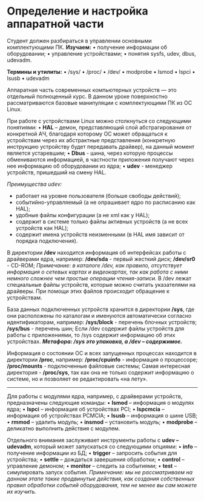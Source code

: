 # Определение и настройка аппаратной части
Студент должен разбираться в управлении основными комплектующими ПК.
**Изучаем:**
•	получение информации об оборудовании;
•	управление устройствами;
•	понятия sysfs, udev, dbus, udevadm.

**Термины и утилиты:**
•	/sys/
•	/proc/
•	/dev/
•	modprobe
•	lsmod
•	lspci
•	lsusb
•	udevadm

Аппаратная часть современных компьютерных устройств — это отдельный полноценный курс. В данном уроке поверхностно рассматриваются базовые манипуляции с комплектующими ПК из ОС Linux.

При работе с устройствами Linux можно столкнуться со следующими понятиями:
•	**HAL** – демон, представляющий слой абстрагирования от конкретной АЧ, благодаря которому ОС может обращаться к устройствам через их абстрактные представления (конкретную инструкцию устройству будет передавать драйвер), на данный момент является устаревшим;
•	**Dbus** - шина, через которую процессы обмениваются информацией, в частности  приложения получают через нее информацию об оборудовании из ядра;
•	**udev** - менеджер устройств, пришедший на смену HAL.

_Преимущества udev:_
-	работает на уровне пользователя (больше свободы действий);
-	событийно-управляемый (а не опрашивает ядро по расписанию как HAL);
-	удобные файлы конфигурации (а не xml как у HAL);
-	содержит в системе только файлы активных устройств (а не всех устройств как HAL);
-	содержит имена устройств неизменными (в HAL имя зависит от порядка подключения).

В директории **/dev** находится информация об интерфейсах работы с драйверами ядра, например:
**/dev/sda**	 - первый жесткий диск;
**/dev/sr0**	 - CD-ROM;
_Примечание: в каталоге /dev, как правило, отсутствует информация о сетевых картах и видеокартах, так как работа с ними немного сложнее чем простые операции чтения-записи._
В /dev лежат специальные файлы устройств, которые можно считать указателями на драйверы. При помощи этих файлов происходит обращение к устройствам.

База данных подключенных устройств хранится в директории **/sys**, где они расположены по каталогам и именуются автоматически согласно идентификаторам, например:
**/sys/block** - перечень блочных устройств;
**/sys/bus**	 - перечень шин;
Если /dev содержит файлы устройств для работы с приложениями, то /sys содержит информацию об этих устройствах. 
_**Метафора: /sys это упаковка, а /dev – содержимое.**_

Информация о состоянии ОС и всех запущенных процессах находится в директории **/proc**, например:
**/proc/cpuinfo** - информация о процессоре;
**/proc/mounts** - подключенные файловые системы;
Самая интересная директория - **/proc/sys**, так как она не только содержит информацию о системе, но и позволяет ее редактировать «на лету».

---

Для работы с модулями ядра, например, с драйверами устройств, предназначены следующие команды:
•	**lsmod** – информация о модулях ядра;
•	**lspci** – информация об устройствах PCI;
•	**lspcmciа** – информация об устройствах PCMCIA;
•	**lsusb** – информация о шине USB;
•	**rmmod**	– удалить модуль;
•	**insmod**	– установить модуль;
•	**modprobe** – деликатно выполнить действия с модулем.

Отдельного внимания заслуживает инструменты работы с **udev – udevadm**, который может запускаться со следующими опциями:
•	**info**	 	– получение информации из БД;
•	**trigger**		– запросить события для устройства;
•	**settle**		– дождаться завершения обработки;
•	**control** 	– управление демоном;
•	**monitor** 	– следить за событиями;
•	**test** 		– симулировать запуск события.
_Примечание: мы не рассматриваем на данном этапе такие продвинутые действия, как создания собственных правил обработки событий оборудования, тем не менее вы сам можете их изучить._